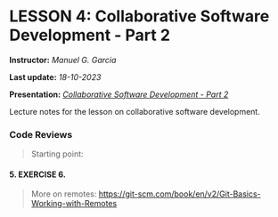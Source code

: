 # LESSON 4: Collaborative Software Development - Part 2

**Instructor:** *Manuel G. Garcia*

**Last update:** *18-10-2023*

**Presentation:** *[Collaborative Software Development - Part 2]()*

Lecture notes for the lesson on collaborative software development.

### Code Reviews

> Starting point: 


#### 5. EXERCISE 6. 

> More on remotes: https://git-scm.com/book/en/v2/Git-Basics-Working-with-Remotes 